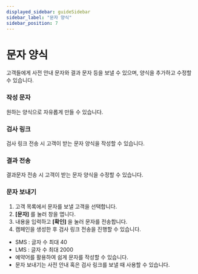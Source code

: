 ```yaml
---
displayed_sidebar: guideSidebar
sidebar_label: "문자 양식"
sidebar_position: 7
---  
```


# 문자 양식

고객들에게 사전 안내 문자와 결과 문자 등을 보낼 수 있으며, 양식을 추가하고 수정할 수 있습니다.  

### 작성 문자  
원하는 양식으로 자유롭게 만들 수 있습니다.  

### 검사 링크  
검사 링크 전송 시 고객이 받는 문자 양식을 작성할 수 있습니다. 

### 결과 전송  
결과문자 전송 시 고객이 받는 문자 양식을 수정할 수 있습니다.  

### 문자 보내기 

1. 고객 목록에서 문자를 보낼 고객을 선택합니다.
2. **[문자]** 를 눌러 창을 엽니다.
3. 내용을 입력하고 **[확인]** 을 눌러 문자를 전송합니다.
4. 캠페인을 생성한 후 검사 링크 전송을 진행할 수 있습니다.
- SMS : 글자 수 최대 40
- LMS : 글자 수 최대 2000
- 예약어를 활용하여 쉽게 문자를 작성할 수 있습니다.
- 문자 보내기는 사전 안내 혹은 검사 링크를 보낼 때 사용할 수 있습니다.
  
